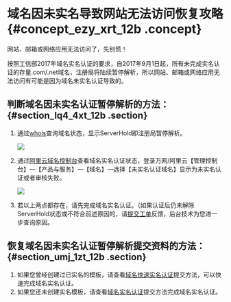 # 域名因未实名导致网站无法访问恢复攻略 {#concept_ezy_xrt_12b .concept}

网站、邮箱或网络应用无法访问了，先别慌！

按照工信部2017年域名实名认证的要求，自2017年9月1日起，所有未完成实名认证的存量.com/.net域名，注册局将陆续暂停解析，所以网站、邮箱或网络应用无法访问有可能是因为域名未实名认证导致的。

## 判断域名因未实名认证暂停解析的方法： {#section_lq4_4xt_12b .section}

1.  通过[whois](https://whois.aliyun.com/)查询域名状态，显示ServerHold即注册局暂停解析。

    ![](http://static-aliyun-doc.oss-cn-hangzhou.aliyuncs.com/assets/img/14314/5925_zh-CN.png)

2.  通过[阿里云域名控制台](https://netcn.console.aliyun.com/core/domain/noauditdomainlist)查看域名实名认证状态，登录万网/阿里云【管理控制台】—【产品与服务】—【域名】—选择【未实名认证域名】显示为未实名认证或者审核失败。

    ![](http://static-aliyun-doc.oss-cn-hangzhou.aliyuncs.com/assets/img/14314/5926_zh-CN.png)

3.  若以上两点都存在，请先完成域名实名认证。（如果认证后仍未解除ServerHold状态或不符合前述原因的，请[提交工单](https://selfservice.console.aliyun.com/ticket/)反馈，后台技术为您进一步查询原因。

## 恢复域名因未实名认证暂停解析提交资料的方法： {#section_umj_1zt_12b .section}

1.  如果您曾经创建过已实名的模板，请查看[域名快速实名认证](https://help.aliyun.com/knowledge_detail/52572.html)提交方法，可以快速完成域名实名认证。
2.  如果您还未创建实名模板，请查看[域名实名认证](cn.zh-CN/用户指南/域名实名认证/域名实名制认证.md#)提交方法完成域名实名认证。

